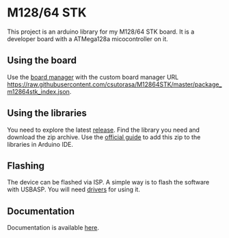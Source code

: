 # M128/64 STK

This project is an arduino library for my M128/64 STK board.
It is a developer board with a ATMega128a micocontroller on it.

## Using the board

Use the [board manager](https://support.arduino.cc/hc/en-us/articles/360016466340-Add-or-remove-third-party-boards-in-Boards-Manager)
with the custom board manager URL https://raw.githubusercontent.com/csutorasa/M12864STK/master/package_m12864stk_index.json.

## Using the libraries

You need to explore the latest [release](https://github.com/csutorasa/M12864STK/releases/).
Find the library you need and download the zip archive.
Use the [official guide](https://docs.arduino.cc/software/ide-v1/tutorials/installing-libraries) to add this zip to the libraries in Arduino IDE.

## Flashing

The device can be flashed via ISP.
A simple way is to flash the software with USBASP.
You will need [drivers](http://zadig.akeo.ie/) for using it.

## Documentation

Documentation is available [here](https://csutorasa.github.io/m12864stk/).
